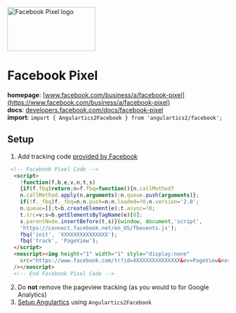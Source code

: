 <img 
    src="../../../assets/svg/facebook.svg" 
    alt="Facebook Pixel logo"
    height="100px"
    width="200px" />

# Facebook Pixel

__homepage__: [www.facebook.com/business/a/facebook-pixel](https://www.facebook.com/business/a/facebook-pixel)  
__docs__: [developers.facebook.com/docs/facebook-pixel](https://developers.facebook.com/docs/facebook-pixel)  
__import__: `import { Angulartics2Facebook } from 'angulartics2/facebook';`  

## Setup

1. Add tracking code [provided by Facebook](https://www.facebook.com/events_manager/)
```html
 <!-- Facebook Pixel Code -->
  <script>
    !function(f,b,e,v,n,t,s)
    {if(f.fbq)return;n=f.fbq=function(){n.callMethod?
    n.callMethod.apply(n,arguments):n.queue.push(arguments)};
    if(!f._fbq)f._fbq=n;n.push=n;n.loaded=!0;n.version='2.0';
    n.queue=[];t=b.createElement(e);t.async=!0;
    t.src=v;s=b.getElementsByTagName(e)[0];
    s.parentNode.insertBefore(t,s)}(window, document,'script',
    'https://connect.facebook.net/en_US/fbevents.js');
    fbq('init', 'XXXXXXXXXXXXXXX');
    fbq('track', 'PageView');
  </script>
  <noscript><img height="1" width="1" style="display:none"
    src="https://www.facebook.com/tr?id=XXXXXXXXXXXXXXX&ev=PageView&noscript=1"
  /></noscript>
  <!-- End Facebook Pixel Code -->
```
2. Do **not** remove the pageview tracking (as you would to for Google Analytics)
3. [Setup Angulartics](https://github.com/angulartics/angulartics2/tree/next#installation) using `Angulartics2Facebook`

